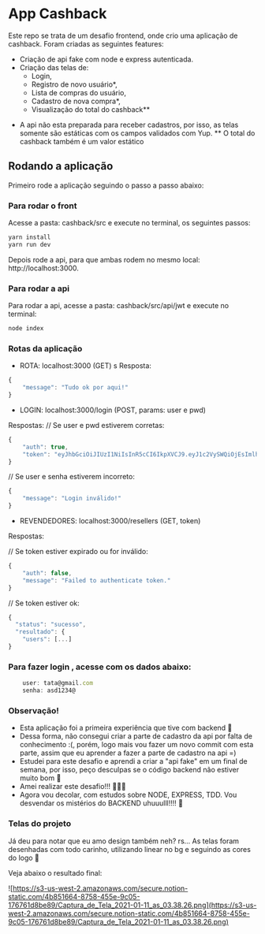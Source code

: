 # App Cashback

Este repo se trata de um desafio frontend, onde crio uma aplicação de cashback. 
Foram criadas as seguintes features: 

- Criação de api fake com node e express autenticada. 
- Criação das telas de: 
    - Login, 
    - Registro de novo usuário*, 
    - Lista de compras do usuário,
    - Cadastro de nova compra*,
    - Visualização do total do cashback**

* A api não esta preparada para receber cadastros, por isso, as telas somente são estáticas com os campos validados com Yup.
** O total do cashback também é um valor estático

## Rodando a aplicação
Primeiro rode a aplicação seguindo o passo a passo abaixo: 

### Para rodar o front
Acesse a pasta: cashback/src e execute no terminal, os seguintes passos: 

```jsx
yarn install
yarn run dev
```

Depois rode a api, para que ambas rodem no mesmo local: http://localhost:3000.


### Para rodar a api
Para rodar a api, acesse a pasta: cashback/src/api/jwt e execute no terminal: 
```jsx
node index
```

### Rotas da aplicação

- ROTA: localhost:3000 (GET)
s
Resposta: 
```jsx
{
    "message": "Tudo ok por aqui!"
}
```

- LOGIN: localhost:3000/login (POST, params: user e pwd)

Respostas:
// Se user e pwd estiverem corretas:
```jsx
{
    "auth": true,
    "token": "eyJhbGciOiJIUzI1NiIsInR5cCI6IkpXVCJ9.eyJ1c2VySWQiOjEsImlhdCI6MTYxMDMwMzQ4MiwiZXhwIjoxNjEwMzAzNzgyfQ.y0yAk-2FvKSsetpUlP_zqbfr8QE4TLUfzyasB4pIWNg"
}
```

// Se user e senha estiverem incorreto: 
```jsx
{
    "message": "Login inválido!"
}
```

- REVENDEDORES: localhost:3000/resellers (GET, token)

Respostas: 

// Se token estiver expirado ou for inválido: 
```jsx
{
    "auth": false,
    "message": "Failed to authenticate token."
}
```


// Se token estiver ok:
```jsx
{
  "status": "sucesso",
  "resultado": {
    "users": [...]
}
```

### Para fazer login , acesse com os dados abaixo: 

```jsx
    user: tata@gmail.com
    senha: asd1234@
```

### Observação!

- Esta aplicação foi a primeira experiência que tive com backend 🤗
- Dessa forma, não consegui criar a parte de cadastro da api por falta de conhecimento :(, porém, logo mais vou fazer um novo commit com esta parte, assim que eu aprender a fazer a parte de cadastro na api =) 
- Estudei para este desafio e aprendi a criar a "api fake" em um final de semana, por isso, peço desculpas se o código backend não estiver muito bom 🙈
- Amei realizar este desafio!!! 👩‍💻💙
- Agora vou decolar, com estudos sobre NODE, EXPRESS, TDD. Vou desvendar os mistérios do BACKEND uhuuulll!!!! 🚀


### Telas do projeto

Já deu para notar que eu amo design também neh? rs...
As telas foram desenhadas com todo carinho, utilizando linear no bg e seguindo as cores do logo 💙

Veja abaixo o resultado final: 

![https://s3-us-west-2.amazonaws.com/secure.notion-static.com/4b851664-8758-455e-9c05-176761d8be89/Captura_de_Tela_2021-01-11_as_03.38.26.png](https://s3-us-west-2.amazonaws.com/secure.notion-static.com/4b851664-8758-455e-9c05-176761d8be89/Captura_de_Tela_2021-01-11_as_03.38.26.png)
